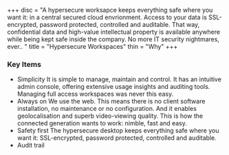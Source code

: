 +++
disc = "A hypersecure worksapce keeps everything safe where you want it: in a central secured cloud envrionment.  Access to your data is SSL-encrypted, password protected, controlled and auditable.  That way, confidential data and high-value intellectual property is available anywhere while being kept safe inside the company. No more IT security nightmares, ever.. "
title = "Hypersecure Workspaces"
thin = "Why"
+++


### Key Items

* Simplicity
It is simple to manage, maintain and control. It has an intuitive admin console, offering extensive usage insights and
auditing tools. Managing full access workspaces was never this easy.
* Always on
We use the web. This means there is no client software installation, no maintenance
or no configuration. And it enables geolocalisation and superb video-viewing quality. 
This is how the connected generation wants to work: nimble, fast and easy.
* Safety first
The hypersecure desktop keeps everything safe where you want it: SSL-encrypted, password protected, 
controlled and auditable.
* Audit trail